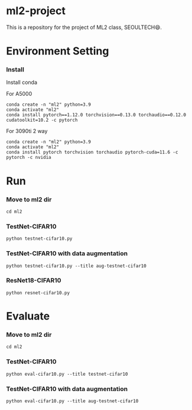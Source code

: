 # ml2-project


This is a repository for the project of ML2 class, SEOULTECH😄.


# Environment Setting

### Install
Install conda

For A5000
```
conda create -n "ml2" python=3.9
conda activate "ml2"
conda install pytorch==1.12.0 torchvision==0.13.0 torchaudio==0.12.0 cudatoolkit=10.2 -c pytorch
```

For 3090ti 2 way
```
conda create -n "ml2" python=3.9
conda activate "ml2"
conda install pytorch torchvision torchaudio pytorch-cuda=11.6 -c pytorch -c nvidia
```
# Run

### Move to ml2 dir
```
cd ml2
```

### TestNet-CIFAR10
```
python testnet-cifar10.py
```

### TestNet-CIFAR10 with data augmentation
```
python testnet-cifar10.py --title aug-testnet-cifar10
```

### ResNet18-CIFAR10
```
python resnet-cifar10.py
```

# Evaluate

### Move to ml2 dir
```
cd ml2
```

### TestNet-CIFAR10
```
python eval-cifar10.py --title testnet-cifar10
```

### TestNet-CIFAR10 with data augmentation
```
python eval-cifar10.py --title aug-testnet-cifar10
```